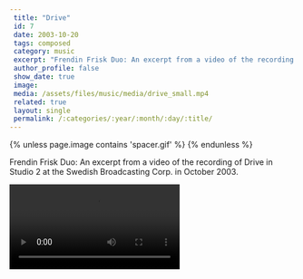 ```yaml
---
 title: "Drive"
 id: 7
 date: 2003-10-20
 tags: composed
 category: music
 excerpt: "Frendin Frisk Duo: An excerpt from a video of the recording of Drive in Studio 2 at the Swedish Broadcasting Corp. in October 2003...."
 author_profile: false
 show_date: true
 image: 
 media: /assets/files/music/media/drive_small.mp4
 related: true
 layout: single
 permalink: /:categories/:year/:month/:day/:title/
---
```

{% unless page.image contains 'spacer.gif' %}
{% endunless %}

Frendin Frisk Duo: An excerpt from a video of the recording of Drive in Studio 2 at the Swedish Broadcasting Corp. in October 2003.

![](/assets/files/music/media/drive_small.mp4)
